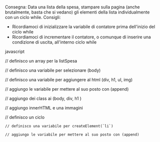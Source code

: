 Consegna:
Data una lista della spesa, stampare sulla pagina (anche brutalmente, basta che si vedano) gli elementi della lista individualmente con un ciclo while.
Consigli:
- Ricordiamoci di inizializzare la variabile di contatore prima dell'inizio del ciclo while
- Ricordiamoci di incrementare il contatore, o comunque di inserire una condizione di uscita, all'interno ciclo while

javascript

// definisco un array per la listSpesa

// definisco una variabile per selezionare (body)

// definisco una variabile per aggiungere al html (div, h1, ul, img)

// aggiungo le variabile per mettere al suo posto con (append)

// aggiungo dei class ai (body, div, h1 ) 

// aggiungo innerHTML e una immagini

// definisco un ciclo

    // definisco una variabile per createElement(`li`)

    // aggiungo le variabile per mettere al suo posto con (append)


